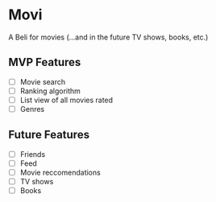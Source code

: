 # Movi
A Beli for movies (...and in the future TV shows, books, etc.)

## MVP Features
- [ ] Movie search
- [ ] Ranking algorithm
- [ ] List view of all movies rated
- [ ] Genres

## Future Features
- [ ] Friends
- [ ] Feed
- [ ] Movie reccomendations
- [ ] TV shows
- [ ] Books

